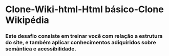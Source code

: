 # Clone-Wiki-html-Html básico-Clone Wikipédia

### Este desafio consiste em treinar você com relação a estrutura do site, e também aplicar conhecimentos adiquiridos sobre semântica e acessibilidade.
